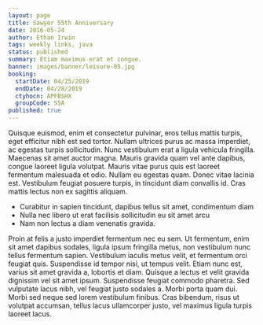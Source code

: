 ```yaml
---
layout: page
title: Sawyer 55th Anniversary
date: 2016-05-24
author: Ethan Irwin
tags: weekly links, java
status: published
summary: Etiam maximus erat et congue.
banner: images/banner/leisure-05.jpg
booking:
  startDate: 04/25/2019
  endDate: 04/28/2019
  ctyhocn: APFBSHX
  groupCode: S5A
published: true
---
```

Quisque euismod, enim et consectetur pulvinar, eros tellus mattis turpis, eget efficitur nibh est sed tortor. Nullam ultrices purus ac massa imperdiet, ac egestas turpis sollicitudin. Nunc vestibulum erat a ligula vehicula fringilla. Maecenas sit amet auctor magna. Mauris gravida quam vel ante dapibus, congue laoreet ligula volutpat. Mauris vitae purus quis est laoreet fermentum malesuada et odio. Nullam eu egestas quam. Donec vitae lacinia est. Vestibulum feugiat posuere turpis, in tincidunt diam convallis id. Cras mattis lectus non ex sagittis aliquam.

* Curabitur in sapien tincidunt, dapibus tellus sit amet, condimentum diam
* Nulla nec libero ut erat facilisis sollicitudin eu sit amet arcu
* Nam non lectus a diam venenatis gravida.

Proin at felis a justo imperdiet fermentum nec eu sem. Ut fermentum, enim sit amet dapibus sodales, ligula ipsum fringilla metus, non vestibulum nunc tellus fermentum sapien. Vestibulum iaculis metus velit, et fermentum orci feugiat quis. Suspendisse id tempor nisi, ut tempus velit. Etiam nunc est, varius sit amet gravida a, lobortis et diam. Quisque a lectus et velit gravida dignissim vel sit amet ipsum. Suspendisse feugiat commodo pharetra. Sed vulputate lacus nibh, vel feugiat justo sodales a. Morbi porta quam dui. Morbi sed neque sed lorem vestibulum finibus. Cras bibendum, risus ut volutpat accumsan, tellus lacus ullamcorper justo, vel maximus ligula turpis laoreet lacus.
